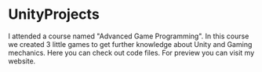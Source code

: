 # UnityProjects

I attended a course named "Advanced Game Programming". In this course we created 3 little games to get further knowledge about Unity and Gaming mechanics. Here you can check out code files. For preview you can visit my website.

